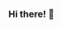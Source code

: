 ### Hi there! 👋

<!--
**joanarijo/joanarijo** is a ✨ _special_ ✨ repository because its `README.md` (this file) appears on your GitHub profile.

Here are some ideas to get you started:

- 🔭 I’m currently working on ... Frontend Development
- 🌱 I’m currently learning ... Data Structures, Algorithms and JavaScript Frameworks
- 👯 I’m looking to collaborate ... on React, Electron and Express
- 🤔 I’m looking for help with ... JavaScript
- 💬 Ask me about ... Anything
- 📫 How to reach me: ... [Website](https://joanarijo.dev)
- 😄 Pronouns: ... She/Her
-->
